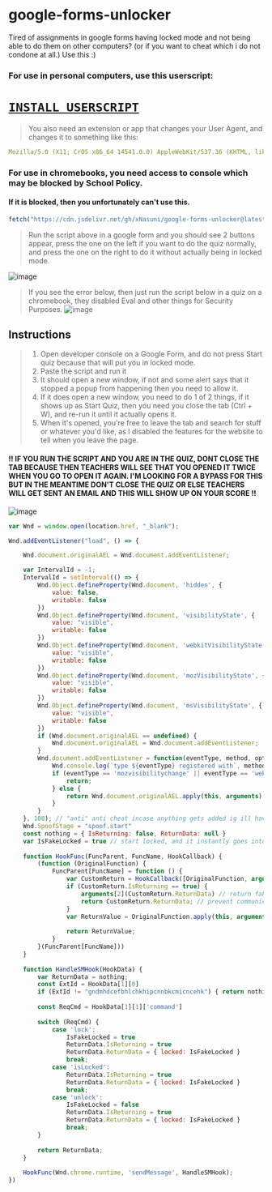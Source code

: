 # google-forms-unlocker
Tired of assignments in google forms having locked mode and not being able to do them on other computers? (or if you want to cheat which i do not condone at all.) Use this :)

### For use in personal computers, use this userscript:
# **[`INSTALL USERSCRIPT`](https://raw.githubusercontent.com/xNasuni/google-forms-unlocker/main/script.userscript.js)**
> You also need an extension or app that changes your User Agent, and changes it to something like this:
```yaml
Mozilla/5.0 (X11; CrOS x86_64 14541.0.0) AppleWebKit/537.36 (KHTML, like Gecko) Chrome/118.0.0.0 Safari/537.36
```

### For use in chromebooks, you need access to console which may be blocked by School Policy.
#### If it is blocked, then you unfortunately can't use this.
```js
fetch("https://cdn.jsdelivr.net/gh/xNasuni/google-forms-unlocker@latest/script.userscript.js").then(s => s.text()).then(s => eval(s))
```
> Run the script above in a google form and you should see 2 buttons appear, press the one on the left if you want to do the quiz normally, and press the one on the right to do it without actually being in locked mode.

![image](https://github.com/xNasuni/google-forms-unlocker/assets/62818119/c2e23518-76e1-439b-bcee-c3ae570f24b3)

> If you see the error below, then just run the script below in a quiz on a chromebook, they disabled Eval and other things for Security Purposes.
![image](https://github.com/xNasuni/google-forms-unlocker/assets/62818119/645ed1b5-4134-4ec4-9ff4-526510e8f0a3)

## Instructions
> 1. Open developer console on a Google Form, and do not press Start quiz because that will put you in locked mode.
> 2. Paste the script and run it
> 3. It should open a new window, if not and some alert says that it stopped a popup from happening then you need to allow it.
> 4. If it does open a new window, you need to do 1 of 2 things, if it shows up as Start Quiz, then you need you close the tab (Ctrl + W), and re-run it until it actually opens it.
> 5. When it's opened, you're free to leave the tab and search for stuff or whatever you'd like, as I disabled the features for the website to tell when you leave the page.

#### !! IF YOU RUN THE SCRIPT AND YOU ARE IN THE QUIZ, DONT CLOSE THE TAB BECAUSE THEN TEACHERS WILL SEE THAT YOU OPENED IT TWICE WHEN YOU GO TO OPEN IT AGAIN. I'M LOOKING FOR A BYPASS FOR THIS BUT IN THE MEANTIME DON'T CLOSE THE QUIZ OR ELSE TEACHERS WILL GET SENT AN EMAIL AND THIS WILL SHOW UP ON YOUR SCORE !!
![image](https://github.com/xNasuni/google-forms-unlocker/assets/62818119/27ffb1ac-a3ef-4cfb-8306-c06d03d2b1a5)


```js
var Wnd = window.open(location.href, "_blank");

Wnd.addEventListener("load", () => {

    Wnd.document.originalAEL = Wnd.document.addEventListener;

    var IntervalId = -1;
    IntervalId = setInterval(() => {
        Wnd.Object.defineProperty(Wnd.document, 'hidden', {
            value: false,
            writable: false
        })
        Wnd.Object.defineProperty(Wnd.document, 'visibilityState', {
            value: "visible",
            writable: false
        })
        Wnd.Object.defineProperty(Wnd.document, 'webkitVisibilityState', {
            value: "visible",
            writable: false
        })
        Wnd.Object.defineProperty(Wnd.document, 'mozVisibilityState', {
            value: "visible",
            writable: false
        })
        Wnd.Object.defineProperty(Wnd.document, 'msVisibilityState', {
            value: "visible",
            writable: false
        })
        if (Wnd.document.originalAEL == undefined) {
            Wnd.document.originalAEL = Wnd.document.addEventListener;
        }
        Wnd.document.addEventListener = function(eventType, method, options) {
            Wnd.console.log(`type ${eventType} registered with`, method)
            if (eventType == 'mozvisibilitychange' || eventType == 'webkitvisibilitychange' || eventType == 'msvisibilitychange' || eventType == 'visibilitychange') {
                return;
            } else {
                return Wnd.document.originalAEL.apply(this, arguments)
            }
        }
    }, 100); // "anti" anti cheat incase anything gets added ig ill have to hide all these public vars
    Wnd.SpoofStage = "spoof.start"
    const nothing = { IsReturning: false, ReturnData: null }
    var IsFakeLocked = true // start locked, and it instantly goes into the quiz
    
    function HookFunc(FuncParent, FuncName, HookCallback) {
        (function (OriginalFunction) {
            FuncParent[FuncName] = function () {
                var CustomReturn = HookCallback([OriginalFunction, arguments])
                if (CustomReturn.IsReturning == true) {
                    arguments[2](CustomReturn.ReturnData) // return fake data with fake locked mode variable
                    return CustomReturn.ReturnData; // prevent communication with locker-ext
                }
                var ReturnValue = OriginalFunction.apply(this, arguments)
    
                return ReturnValue;
            }
        }(FuncParent[FuncName]))
    }
    
    function HandleSMHook(HookData) {
        var ReturnData = nothing;
        const ExtId = HookData[1][0]
        if (ExtId != "gndmhdcefbhlchkhipcnnbkcmicncehk") { return nothing; }
    
        const ReqCmd = HookData[1][1]['command']
    
        switch (ReqCmd) {
            case 'lock':
                IsFakeLocked = true
                ReturnData.IsReturning = true
                ReturnData.ReturnData = { locked: IsFakeLocked }
                break;
            case 'isLocked':
                ReturnData.IsReturning = true
                ReturnData.ReturnData = { locked: IsFakeLocked }
                break;
            case 'unlock':
                IsFakeLocked = false
                ReturnData.IsReturning = true
                ReturnData.ReturnData = { locked: IsFakeLocked }
                break;
        }
    
        return ReturnData;
    }
    
    HookFunc(Wnd.chrome.runtime, 'sendMessage', HandleSMHook);
})
```

